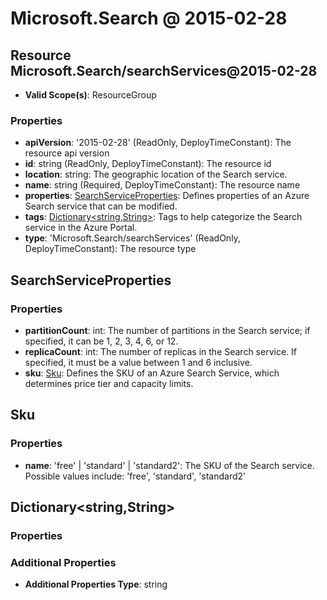 # Microsoft.Search @ 2015-02-28

## Resource Microsoft.Search/searchServices@2015-02-28
* **Valid Scope(s)**: ResourceGroup
### Properties
* **apiVersion**: '2015-02-28' (ReadOnly, DeployTimeConstant): The resource api version
* **id**: string (ReadOnly, DeployTimeConstant): The resource id
* **location**: string: The geographic location of the Search service.
* **name**: string (Required, DeployTimeConstant): The resource name
* **properties**: [SearchServiceProperties](#searchserviceproperties): Defines properties of an Azure Search service that can be modified.
* **tags**: [Dictionary<string,String>](#dictionarystringstring): Tags to help categorize the Search service in the Azure Portal.
* **type**: 'Microsoft.Search/searchServices' (ReadOnly, DeployTimeConstant): The resource type

## SearchServiceProperties
### Properties
* **partitionCount**: int: The number of partitions in the Search service; if specified, it can be 1, 2, 3, 4, 6, or 12.
* **replicaCount**: int: The number of replicas in the Search service. If specified, it must be a value between 1 and 6 inclusive.
* **sku**: [Sku](#sku): Defines the SKU of an Azure Search Service, which determines price tier and capacity limits.

## Sku
### Properties
* **name**: 'free' | 'standard' | 'standard2': The SKU of the Search service. Possible values include: 'free', 'standard', 'standard2'

## Dictionary<string,String>
### Properties
### Additional Properties
* **Additional Properties Type**: string

